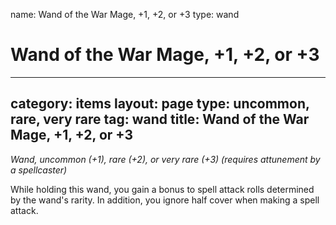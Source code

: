 name: Wand of the War Mage, +1, +2, or +3
type: wand

# Wand of the War Mage, +1, +2, or +3 
---
category: items
layout: page
type: uncommon, rare, very rare
tag: wand
title: Wand of the War Mage, +1, +2, or +3 
---
_Wand, uncommon (+1), rare (+2), or very rare (+3) (requires attunement by a spellcaster)_ 

While holding this wand, you gain a bonus to spell attack rolls determined by the wand's rarity. In addition, you ignore half cover when making a spell attack. 
